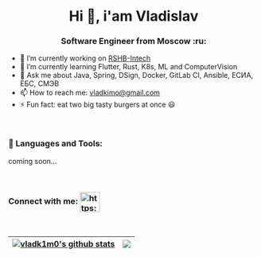 <h1 align="center">Hi 👋, i'am Vladislav</h1>
<h3 align="center">Software Engineer from Moscow :ru:</h3>


- 🔭 I’m currently working on [RSHB-Intech](https://rshbintech.ru/)
- 🌱 I’m currently learning Flutter, Rust, K8s, ML and ComputerVision
- 💬 Ask me about Java, Spring, DSign, Docker, GitLab CI, Ansible, ЕСИА, ЕБС, СМЭВ
- 📫 How to reach me: 
<a href='m&#97;i&#108;&#116;&#111;&#58;vla&#100;kimo&#64;g%&#54;Da%&#54;9&#108;&#46;co&#109;'>v&#108;adki&#109;&#111;&#64;&#103;mail&#46;c&#111;m</a>
- ⚡ Fun fact: eat two big tasty burgers at once :smiley:

<br />

### 🧰 Languages and Tools:
coming soon...

<br />

<h3 align="left">Connect with me:
<a href="https://www.facebook.com/profile.php?id=100015848298743" target="blank"><img align="center" src="https://img.icons8.com/fluent/96/000000/facebook-new.png" alt="https://www.facebook.com/profile.php?id=100015848298743" height="40" width="40" /></a>
</h3>

<br />

| <a href="https://github.com/vladk1m0/github-readme-stats"><img align="center" src="https://github-readme-stats.vercel.app/api?username=vladk1m0&show_icons=true&include_all_commits=true&hide_border=true" alt="vladk1m0's github stats" /></a> | <a href="https://github.com/vladk1m0/github-readme-stats"><img align="center" src="https://github-readme-stats.vercel.app/api/top-langs/?username=vladk1m0&layout=compact&hide_border=true" /></a> |
| ------------- | ------------- |

